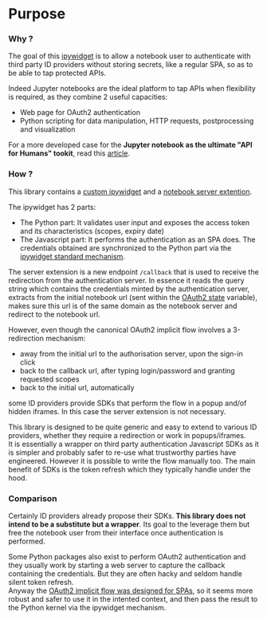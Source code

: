 
# Purpose

### Why ?

The goal of this [ipywidget](https://ipywidgets.readthedocs.io/en/latest/) is to allow a notebook user to authenticate with third party ID providers without storing secrets, like a regular SPA, so as to be able to tap protected APIs.  

Indeed Jupyter notebooks are the ideal platform to tap APIs when flexibility is required, as they combine 2 useful capacities:
+ Web page for OAuth2 authentication
+ Python scripting for data manipulation, HTTP requests, postprocessing and visualization

For a more developed case for the **Jupyter notebook as the ultimate "API for Humans" tookit**, read this [article](https://medium.com/@olivier.borderies/oauth2-from-inside-a-jupyter-notebook-5f5e61ec5d38).

### How ?

This library contains a [custom ipywidget](https://blog.jupyter.org/authoring-custom-jupyter-widgets-2884a462e724) and a [notebook server extention](https://jupyter-notebook.readthedocs.io/en/stable/extending/handlers.html#writing-a-notebook-server-extension).

The ipywidget has 2 parts:
+ The Python part: It validates user input and exposes the access token and its characteristics (scopes, expiry date)
+ The Javascript part: It performs the authentication as an SPA does. The credentials obtained are synchronized to the Python part via the [ipywidget standard mechanism](https://ipywidgets.readthedocs.io/en/latest/examples/Widget%20Low%20Level.html#Synchronized-state).

The server extension is a new endpoint `/callback` that is used to receive the redirection from the authentication server. In essence it reads the query string which contains the credentials minted by the authentication server, extracts from the initial notebook url (sent within the [OAuth2 state](https://auth0.com/docs/protocols/oauth2/oauth-state) variable), makes sure this url is of the same domain as the notebook server and redirect to the notebook url.

However, even though the canonical OAuth2 implicit flow involves a 3-redirection mechanism:
+ away from the initial url to the authorisation server, upon the sign-in click
+ back to the callback url, after typing login/password and granting requested scopes
+ back to the initial url, automatically

some ID providers provide SDKs that perform the flow in a popup and/of hidden iframes. In this case the server extension is not necessary.

This library is designed to be quite generic and easy to extend to various ID providers, whether they require a redirection or work in popups/iframes.  
It is essentially a wrapper on third party authentication Javascript SDKs as it is simpler and probably safer to re-use what trustworthy parties have engineered. However it is possible to write the flow manually too. The main benefit of SDKs is the token refresh which they typically handle under the hood.


### Comparison

Certainly ID providers already propose their SDKs. **This library does not intend to be a substitute but a wrapper**. Its goal to the leverage them but free the notebook user from their interface once authentication is performed.

Some Python packages also exist to perform OAuth2 authentication and they usually work by starting a web server to capture the callback containing the credentials. But they are often hacky and seldom handle silent token refresh.  
Anyway the [OAuth2 implicit flow was designed for SPAs](https://auth0.com/docs/api-auth/which-oauth-flow-to-use), so it seems more robust and safer to use it in the intented context, and then pass the result to the Python kernel via the ipywidget mechanism.

